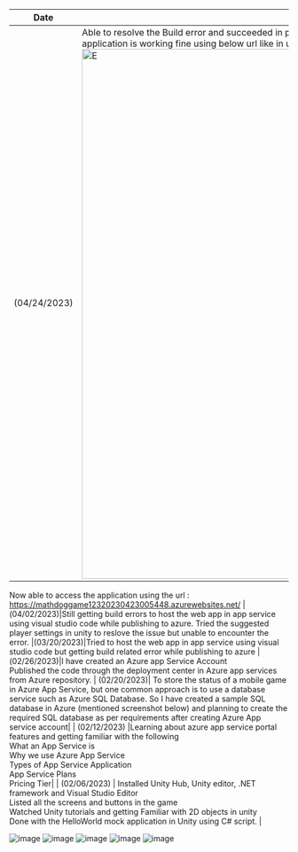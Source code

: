 | Date  | Content |
|--------| ---------|
|(04/24/2023)|Able to resolve the Build error and succeeded in publishing the app from unity to Azure portal using visual studio and the application is working fine using below url like in unity.<img width="956" alt="E" src="https://user-images.githubusercontent.com/126308392/233929852-aaa5bcc8-aa30-425e-a404-53c92502789c.png">
Now able to access the application using the url : https://mathdoggame12320230423005448.azurewebsites.net/
|(04/02/2023)|Still getting build errors to host the web app in app service using visual studio code while publishing to azure. Tried the suggested player settings in unity to reslove the issue but unable to encounter the error.
|(03/20/2023)|Tried to host the web app in app service using visual studio code but getting build related error while publishing to azure
|(02/26/2023)|I have created an Azure app Service Account <br> Published the code through the deployment center in Azure app services from Azure repository.
| (02/20/2023)| To store the status of a mobile game in Azure App Service, but one common approach is to use a database service such as Azure SQL Database. So I have created a sample SQL database in Azure (mentioned screenshot below)  and planning to create the required SQL database as per requirements after creating Azure App service account|
| (02/12/2023)  |Learning about azure app service portal features and getting familiar with the following <br> What an App Service is <br> Why we use Azure App Service <br> Types of App Service Application  <br> App Service Plans <br> Pricing Tier|
| (02/06/2023) | Installed Unity Hub, Unity editor, .NET framework and Visual Studio Editor <br> Listed all the screens and buttons in the game <br> Watched Unity tutorials and getting Familiar with 2D objects in unity <br> Done with the HelloWorld mock application in Unity using C# script. | 


![image](https://user-images.githubusercontent.com/126308392/230854625-48bc4334-c8ae-4c17-8d11-e145df8bacaa.png)
![image](https://user-images.githubusercontent.com/126308392/230854667-70affda2-4d65-4e08-b934-077d2010622a.png)
![image](https://user-images.githubusercontent.com/126308392/230854683-649270b6-7d10-4e95-951f-0a53090785d9.png)
![image](https://user-images.githubusercontent.com/126308392/230854708-322f245e-f97b-4f61-9af6-caed3ac758b2.png)
![image](https://user-images.githubusercontent.com/126308392/230854778-5f364a57-f6a5-4a09-b912-f7755a44cd18.png)
